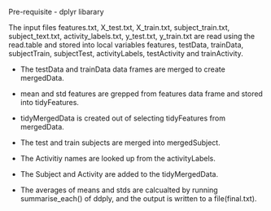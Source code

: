 Pre-requisite - dplyr libarary

The input files 
features.txt, X_test.txt, X_train.txt, subject_train.txt, subject_text.txt, activity_labels.txt, y_test.txt, y_train.txt
are read using the read.table and stored into local variables
features, testData, trainData, subjectTrain, subjectTest, activityLabels, testActivity and trainActivity.

- The testData and trainData data frames are merged to create mergedData.

- mean and std features are grepped from features data frame and stored into tidyFeatures.

- tidyMergedData is created out of selecting tidyFeatures from mergedData.

- The test and train subjects are merged into mergedSubject.

- The Activitiy names are looked up from the activityLabels.

- The Subject and Activity are added to the tidyMergedData.

- The averages of means and stds are calcualted by running summarise_each() of ddply, and the output is written to a file(final.txt).
